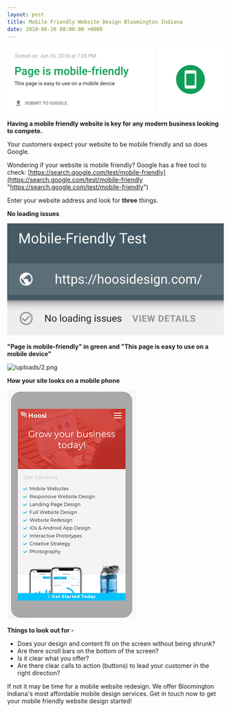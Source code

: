```yaml
---
layout: post
title: Mobile Friendly Website Design Bloomington Indiana
date: 2018-06-26 00:00:00 +0000
---
```

![](/uploads/2.png)

**Having a mobile friendly website is key for any modern business looking to compete.**

Your customers expect your website to be mobile friendly and so does Google.

Wondering if your website is mobile friendly? Google has a free tool to check: [https://search.google.com/test/mobile-friendly](https://search.google.com/test/mobile-friendly "https://search.google.com/test/mobile-friendly")

Enter your website address and look for **three** things.

**No loading issues**

![](/uploads/1.png)

**"Page is mobile-friendly" in green and "This page is easy to use on a mobile device"**

![/uploads/2.png](https://app.forestry.io/sites/dyj3-skqf7gt-w/body-media//uploads/2.png)

**How your site looks on a mobile phone**

![](/uploads/mobile2.jpg)

**Things to look out for -**

* Does your design and content fit on the screen without being shrunk?
* Are there scroll bars on the bottom of the screen?
* Is it clear what you offer?
* Are there clear calls to action (buttons) to lead your customer in the right direction?

If not it may be time for a mobile website redesign. We offer Bloomington Indiana's most affordable mobile design services.  Get in touch now to get your mobile friendly website design started!